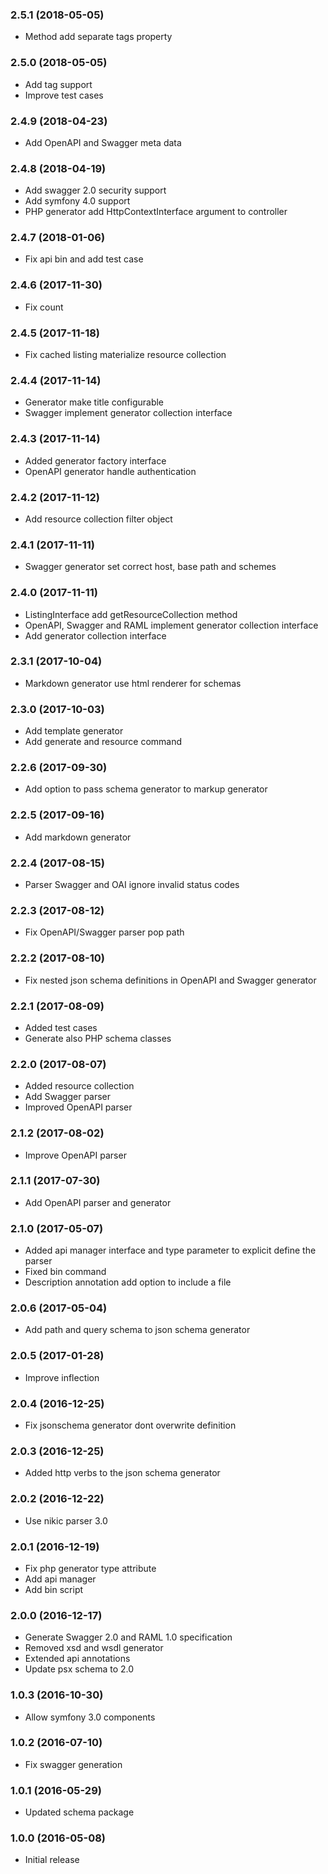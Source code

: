 
### 2.5.1 (2018-05-05)

* Method add separate tags property

### 2.5.0 (2018-05-05)

* Add tag support
* Improve test cases

### 2.4.9 (2018-04-23)

* Add OpenAPI and Swagger meta data 

### 2.4.8 (2018-04-19)

* Add swagger 2.0 security support
* Add symfony 4.0 support
* PHP generator add HttpContextInterface argument to controller

### 2.4.7 (2018-01-06)

* Fix api bin and add test case

### 2.4.6 (2017-11-30)

* Fix count

### 2.4.5 (2017-11-18)

* Fix cached listing materialize resource collection

### 2.4.4 (2017-11-14)

* Generator make title configurable
* Swagger implement generator collection interface 

### 2.4.3 (2017-11-14)

* Added generator factory interface
* OpenAPI generator handle authentication

### 2.4.2 (2017-11-12)

* Add resource collection filter object

### 2.4.1 (2017-11-11)

* Swagger generator set correct host, base path and schemes

### 2.4.0 (2017-11-11)

* ListingInterface add getResourceCollection method
* OpenAPI, Swagger and RAML implement generator collection interface
* Add generator collection interface

### 2.3.1 (2017-10-04)

* Markdown generator use html renderer for schemas

### 2.3.0 (2017-10-03)

* Add template generator
* Add generate and resource command

### 2.2.6 (2017-09-30)

* Add option to pass schema generator to markup generator

### 2.2.5 (2017-09-16)

* Add markdown generator

### 2.2.4 (2017-08-15)

* Parser Swagger and OAI ignore invalid status codes

### 2.2.3 (2017-08-12)

* Fix OpenAPI/Swagger parser pop path

### 2.2.2 (2017-08-10)

* Fix nested json schema definitions in OpenAPI and Swagger generator

### 2.2.1 (2017-08-09)

* Added test cases
* Generate also PHP schema classes

### 2.2.0 (2017-08-07)

* Added resource collection
* Add Swagger parser
* Improved OpenAPI parser

### 2.1.2 (2017-08-02)

* Improve OpenAPI parser

### 2.1.1 (2017-07-30)

* Add OpenAPI parser and generator

### 2.1.0 (2017-05-07)

* Added api manager interface and type parameter to explicit define the parser
* Fixed bin command
* Description annotation add option to include a file

### 2.0.6 (2017-05-04)

* Add path and query schema to json schema generator

### 2.0.5 (2017-01-28)

* Improve inflection

### 2.0.4 (2016-12-25)

* Fix jsonschema generator dont overwrite definition

### 2.0.3 (2016-12-25)

* Added http verbs to the json schema generator

### 2.0.2 (2016-12-22)

* Use nikic parser 3.0

### 2.0.1 (2016-12-19)

* Fix php generator type attribute
* Add api manager
* Add bin script

### 2.0.0 (2016-12-17)

* Generate Swagger 2.0 and RAML 1.0 specification
* Removed xsd and wsdl generator
* Extended api annotations
* Update psx schema to 2.0

### 1.0.3 (2016-10-30)

* Allow symfony 3.0 components

### 1.0.2 (2016-07-10)

* Fix swagger generation

### 1.0.1 (2016-05-29)

* Updated schema package

### 1.0.0 (2016-05-08)

* Initial release
